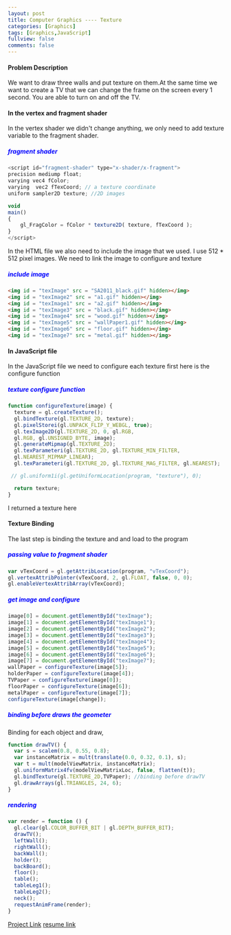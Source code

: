 ```yaml
---
layout: post
title: Computer Graphics ---- Texture
categories: [Graphics]
tags: [Graphics,JavaScript]
fullview: false
comments: false 
---
```

#### Problem Description
We want to draw three walls and put texture on them.At the same time we want to create a TV that we can change the frame on the screen every 1 second. You are able to turn on and off the TV.


#### In the vertex and fragment shader
In the vertex shader we didn't change anything, we only need to add texture variable to the fragment shader.

##### <span style="color:blue"> fragment shader </span>
```javascript
<script id="fragment-shader" type="x-shader/x-fragment">
precision mediump float;
varying vec4 fColor;
varying  vec2 fTexCoord; // a texture coordinate
uniform sampler2D texture; //2D images

void
main()
{
    gl_FragColor = fColor * texture2D( texture, fTexCoord );
}
</script>
```
In the HTML file we also need to include the image that we used. I use 512 * 512 pixel images.
We need to link the image to configure and texture
##### <span style="color:blue"> include image</span>
```html
<img id = "texImage" src = "SA2011_black.gif" hidden></img>
<img id = "texImage2" src = "a1.gif" hidden></img>
<img id = "texImage1" src = "a2.gif" hidden></img>
<img id = "texImage3" src = "black.gif" hidden></img>
<img id = "texImage4" src = "wood.gif" hidden></img>
<img id = "texImage5" src = "wallPaper1.gif" hidden></img>
<img id = "texImage6" src = "floor.gif" hidden></img>
<img id = "texImage7" src = "metal.gif" hidden></img>
```

#### In JavaScript file
In the JavaScript file we need to configure each texture first here is the configure function
##### <span style="color:blue"> texture configure function </span>

```javascript
function configureTexture(image) {
  texture = gl.createTexture();
  gl.bindTexture(gl.TEXTURE_2D, texture);
  gl.pixelStorei(gl.UNPACK_FLIP_Y_WEBGL, true);
  gl.texImage2D(gl.TEXTURE_2D, 0, gl.RGB,
  gl.RGB, gl.UNSIGNED_BYTE, image);
  gl.generateMipmap(gl.TEXTURE_2D);
  gl.texParameteri(gl.TEXTURE_2D, gl.TEXTURE_MIN_FILTER,
  gl.NEAREST_MIPMAP_LINEAR);
  gl.texParameteri(gl.TEXTURE_2D, gl.TEXTURE_MAG_FILTER, gl.NEAREST);

 // gl.uniform1i(gl.getUniformLocation(program, "texture"), 0);

  return texture;
}
```
I returned a texture here

#### Texture Binding
The last step is binding the texture and and load to the program
##### <span style="color:blue"> passing value to fragment shader </span>
```javascript
var vTexCoord = gl.getAttribLocation(program, "vTexCoord");
gl.vertexAttribPointer(vTexCoord, 2, gl.FLOAT, false, 0, 0);
gl.enableVertexAttribArray(vTexCoord);
```
##### <span style="color:blue"> get image and configure</span>
```javascript
image[0] = document.getElementById("texImage");
image[1] = document.getElementById("texImage1");
image[2] = document.getElementById("texImage2");
image[3] = document.getElementById("texImage3");
image[4] = document.getElementById("texImage4");
image[5] = document.getElementById("texImage5");
image[6] = document.getElementById("texImage6");
image[7] = document.getElementById("texImage7");
wallPaper = configureTexture(image[5]);
holderPaper = configureTexture(image[4]);
TVPaper = configureTexture(image[0]);
floorPaper = configureTexture(image[6]);
metalPaper = configureTexture(image[7]);
configureTexture(image[change]);
```
##### <span style="color:blue"> binding before draws the geometer </span>
Binding for each object and draw,
```javascript
function drawTV() {
  var s = scalem(0.8, 0.55, 0.8);
  var instanceMatrix = mult(translate(0.0, 0.32, 0.1), s);
  var t = mult(modelViewMatrix, instanceMatrix);
  gl.uniformMatrix4fv(modelViewMatrixLoc, false, flatten(t));
  gl.bindTexture(gl.TEXTURE_2D,TVPaper); //binding before drawTV
  gl.drawArrays(gl.TRIANGLES, 24, 6);
}
```
##### <span style="color:blue"> rendering</span>
```javascript
var render = function () {
  gl.clear(gl.COLOR_BUFFER_BIT | gl.DEPTH_BUFFER_BIT);
  drawTV();
  leftWall();
  rightWall();
  backWall();
  holder();
  backBoard();
  floor();
  table();
  tableLeg1();
  tableLeg2();
  neck();
  requestAnimFrame(render);
}
```

[Project Link](https://scao7.github.io/cs435/project5/texmap.html)
[resume link](https://shengtingcao.top/assets/media/resumeShengtingCao.pdf)
